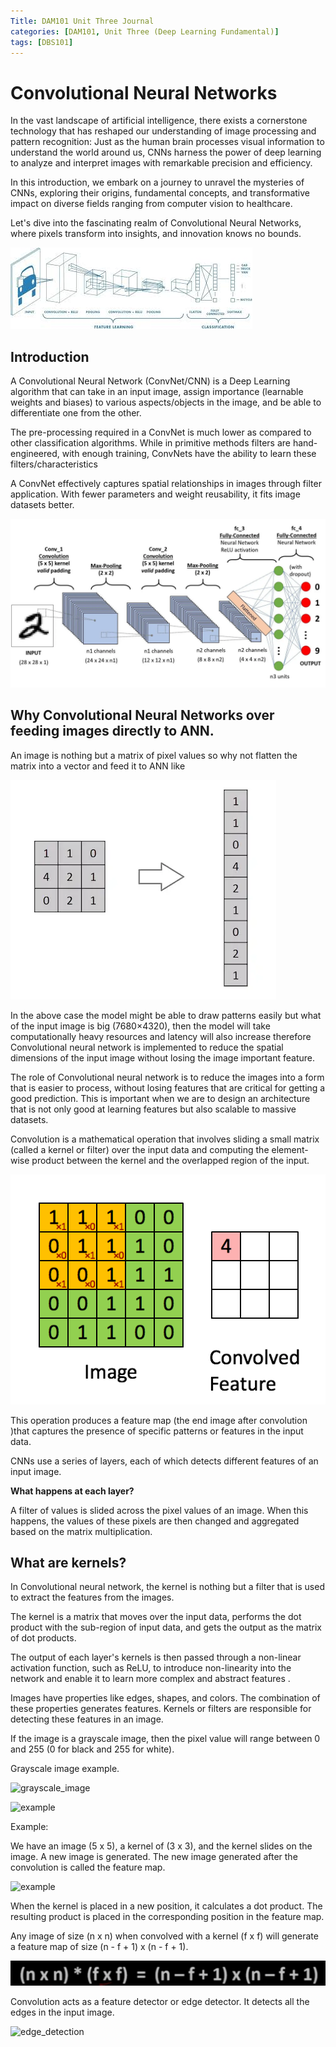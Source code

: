 ```yaml
---
Title: DAM101 Unit Three Journal
categories: [DAM101, Unit Three (Deep Learning Fundamental)]
tags: [DBS101]
---
```


# **Convolutional Neural Networks**

In the vast landscape of artificial intelligence, there exists a cornerstone technology that has reshaped our understanding of image processing and pattern recognition: Just as the human brain processes visual information to understand the world around us, CNNs harness the power of deep learning to analyze and interpret images with remarkable precision and efficiency.

In this introduction, we embark on a journey to unravel the mysteries of CNNs, exploring their origins, fundamental concepts, and transformative impact on diverse fields ranging from computer vision to healthcare. 

Let's dive into the fascinating realm of Convolutional Neural Networks, where pixels transform into insights, and innovation knows no bounds.

![alt text](../download.jpeg)

## **Introduction**

A Convolutional Neural Network (ConvNet/CNN) is a Deep Learning algorithm that can take in an input image, assign importance (learnable weights and biases) to various aspects/objects in the image, and be able to differentiate one from the other.

The pre-processing required in a ConvNet is much lower as compared to other classification algorithms. While in primitive methods filters are hand-engineered, with enough training, ConvNets have the ability to learn these filters/characteristics

A ConvNet effectively captures spatial relationships in images through filter application. With fewer parameters and weight reusability, it fits image datasets better.

![alt text](../a-cnn-sequence-to-classify-handwritten-digits.webp)


## **Why Convolutional Neural Networks over feeding images directly to ANN.**

An image is nothing but a matrix of pixel values so why not flatten the matrix into a vector and feed it to ANN like 

![alt text](../flattening-of-a-3x3-image-matrix-into-a-9x1-vector.webp)

In the above case the model might be able to draw patterns easily but what of the input image is big (7680×4320), then the model will take computationally heavy resources and latency will also increase therefore Convolutional neural network is implemented to reduce the spatial dimensions of the input image without losing the image important feature.  

The role of Convolutional neural network is to reduce the images into a form that is easier to process, without losing features that are critical for getting a good prediction. This is important when we are to design an architecture that is not only good at learning features but also scalable to massive datasets.

Convolution is a mathematical operation that involves sliding a small matrix (called a kernel or filter) over the input data and computing the element-wise product between the kernel and the overlapped region of the input. 

![alt text](../convoluting-a-5x5x1-image-with-a-3x3x1-kernel-to-get-a-3x3x1-convolved-feature.gif)

This operation produces a feature map (the end image after convolution )that captures the presence of specific patterns or features in the input data.

CNNs use a series of layers, each of which detects different features of an input image. 

**What happens at each layer?**

A filter of values is slided across the pixel values of an image. When this happens, the values of these pixels are then changed and aggregated based on the matrix multiplication. 

## **What are kernels?**

In Convolutional neural network, the kernel is nothing but a filter that is used to extract the features from the images. 

The kernel is a matrix that moves over the input data, performs the dot product with the sub-region of input data, and gets the output as the matrix of dot products.

The output of each layer's kernels is then passed through a non-linear activation function, such as ReLU, to introduce non-linearity into the network and enable it to learn more complex and abstract features .

Images have properties like edges, shapes, and colors. The combination of these properties generates features. Kernels or filters are responsible for detecting these features in an image.

If the image is a grayscale image, then the pixel value will range between 0 and 255 (0 for black and 255 for white).

Grayscale image example. 

![grayscale_image](https://ai.stanford.edu/~syyeung/cvweb/Pictures1/imagematrix.png)

![example](https://i0.wp.com/theailearner.com/wp-content/uploads/2018/10/Capture.png?resize=539%2C238&ssl=1)

Example:

We have an image (5 x 5), a kernel of (3 x 3), and the kernel slides on the image. A new image is generated. The new image generated after the convolution is called the feature map.

![example](https://www.freecodecamp.org/news/content/images/2021/02/activation-map.png)

When the kernel is placed in a new position, it calculates a dot product. The resulting product is placed in the corresponding position in the feature map.

Any image of size (n x n) when convolved with a kernel (f x f) will generate a feature map of size (n - f + 1) x (n - f + 1).

![alt text](../Capture-2024-05-10-143543.png)

Convolution acts as a feature detector or edge detector. It detects all the edges in the input image.

![edge_detection](https://media5.datahacker.rs/2018/10/multiplication_slicice.png)


